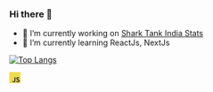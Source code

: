 ### Hi there 👋

- 🔭 I’m currently working on [Shark Tank India Stats](https://shark-tank-india-stats.netlify.app/)
- 🌱 I’m currently learning ReactJs, NextJs

 [![Top Langs](https://github-readme-stats.vercel.app/api/top-langs/?username=mustafa-kapadia1483&theme=dark&layout=compact&hide=html)](https://github.com/anuraghazra/github-readme-stats)

<code><img height="20" src="https://raw.githubusercontent.com/github/explore/80688e429a7d4ef2fca1e82350fe8e3517d3494d/topics/javascript/javascript.png"></code>
